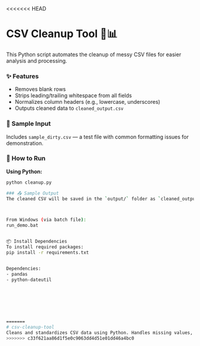 <<<<<<< HEAD
# CSV Cleanup Tool 🧼📊

This Python script automates the cleanup of messy CSV files for easier analysis and processing.

### ✨ Features
- Removes blank rows  
- Strips leading/trailing whitespace from all fields  
- Normalizes column headers (e.g., lowercase, underscores)  
- Outputs cleaned data to `cleaned_output.csv`

### 🧪 Sample Input
Includes `sample_dirty.csv` — a test file with common formatting issues for demonstration.

### 🚀 How to Run

**Using Python:**
```bash
python cleanup.py 

### 📤 Sample Output
The cleaned CSV will be saved in the `output/` folder as `cleaned_output.csv`, free of blank rows, leading/trailing spaces, and ready for analysis.



From Windows (via batch file):
run_demo.bat


📦 Install Dependencies
To install required packages:
pip install -r requirements.txt


Dependencies:
- pandas
- python-dateutil







=======
# csv-cleanup-tool
Cleans and standardizes CSV data using Python. Handles missing values, trims whitespace, and applies field-level formatting to prepare files for analysis or automated workflows.
>>>>>>> c33f621aa86d1f5e0c9063dd4d51e01dd46a4bc0
